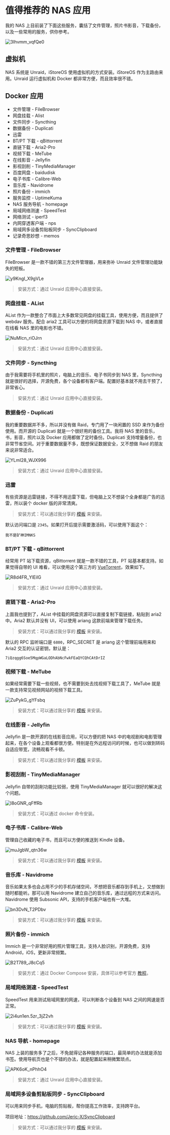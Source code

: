 # 值得推荐的 NAS 应用

我的 NAS 上目前装了下面这些服务，囊括了文件管理，照片书影音，下载备份，以及一些常用的服务，供你参考。

![3Ihvmm_vqfQe0](https://img.slarker.me/blog/3Ihvmm_vqfQe0.png)

## 虚拟机

NAS 系统是 Unraid，iStoreOS 使用虚拟机的方式安装。iStoreOS 作为主路由来用。Unraid 运行虚拟机和 Docker 都非常方便，而且效率很不错。

## Docker 应用

- 文件管理 - FileBrowser
- 网盘挂载 - Alist
- 文件同步 - Syncthing
- 数据备份 - Duplicati
- 迅雷
- BT/PT 下载 - qBittorrent
- 直链下载 - Aria2-Pro
- 视频下载 - MeTube
- 在线影音 - Jellyfin
- 影视刮削 - TinyMediaManager
- 百度网盘 - baidudisk
- 电子书库 - Calibre-Web
- 音乐库 - Navidrome
- 照片备份 - immich
- 服务监控 - UptimeKuma 
- NAS 服务导航 - homepage
- 局域网络测速 - SpeedTest
- 网络测试 - iperf3
- 内网穿透客户端 - nps
- 局域网多设备剪贴板同步 - SyncClipboard
- 记录奇思妙想 - memos

### 文件管理 - FileBrowser

FileBrowser 是一款不错的第三方文件管理器，用来弥补 Unraid 文件管理功能缺失的短板。

![y9KngI_X9gVLe](https://img.slarker.me/blog/y9KngI_X9gVLe.png)

> 安装方式：通过 Unraid 应用中心直接安装。

### 网盘挂载 - AList

AList 作为一款整合了市面上大多数常见网盘的挂载工具，使用方便，而且提供了 webdav 服务。配合 aria2 工具可以方便的将网盘资源下载到 NAS 中，或者直接在线看 NAS 里的电影也不错。

![NuMIcn_riOJrn](https://img.slarker.me/blog/NuMIcn_riOJrn.png)

> 安装方式：通过 Unraid 应用中心直接安装。

### 文件同步 - Syncthing

由于我需要将手机里的照片，电脑上的音乐、电子书同步到 NAS 里，Syncthing 就是很好的选择，开源免费，各个设备都有客户端。配置好基本就不用去干预了，非常省心。

> 安装方式：通过 Unraid 应用中心直接安装。

### 数据备份 - Duplicati

我的重要数据并不多，所以并没有做 Raid，专门用了一块闲置的 SSD 来作为备份使用。而开源的 Duplicati 就是一个很好用的备份工具。我将 NAS 里的音乐，书，影音，照片以及 Docker 应用都做了定时备份。Duplicati 支持增量备份，也非常节省空间。对于重要数据量不多，既想保证数据安全，又不想做 Raid 的朋友来说非常适合。

![YLmI28_WJX996](https://img.slarker.me/blog/YLmI28_WJX996.png)

> 安装方式：通过 Unraid 应用中心直接安装。

### 迅雷

有些资源是迅雷链接，不得不用迅雷下载，但电脑上又不想装个全身都是广告的迅雷，所以装个 docker 版的非常清爽。

> 安装方式：可以通过我分享的 [模板](/unraid/unraid_docker_template.md) 来安装。

默认访问端口是 `2345`。如果打开后提示需要激活码，可以使用下面这个：

`我不是矿神IMNKS`

### BT/PT 下载 - qBittorrent

经常用 PT 站下载资源，qBittorrent 就是一款不错的工具，PT 站基本都支持。如果觉得自带的 UI 难看，可以使用这个第三方的 [VueTorrent](https://github.com/WDaan/VueTorrent)，效果如下。

![R8d4FR_YlEilG](https://img.slarker.me/blog/R8d4FR_YlEilG.png)

> 安装方式：通过 Unraid 应用中心直接安装。

### 直链下载 - Aria2-Pro

上面我也提到了，AList 中挂载的网盘资源可以直接复制下载链接，粘贴到 aria2 中。Aria2 默认并没有 UI，可以使用 ariang 这款前端来管理下载任务。

> 安装方式：可以通过我分享的 [模板](/unraid/unraid_docker_template.md) 来安装。

默认的 RPC 监听端口是 `6800`，RPC_SECRET 是 ariang 这个管理前端用来和 Aria2 交互的认证密钥，默认是：

`7iQzqgg6Soe5MqpWGaLODhAbNcFwkFEaQYCQhCAtDrIZ`

### 视频下载 - MeTube

如果经常需要下载一些视频，也不需要到处去找视频下载工具了，MeTube 就是一款支持常见视频网站的视频下载工具。

![ZuPykG_gYFsbq](https://img.slarker.me/blog/ZuPykG_gYFsbq.png)

> 安装方式：可以通过我分享的 [模板](/unraid/unraid_docker_template.md) 来安装。

### 在线影音 - Jellyfin

Jellyfin 是一款开源的在线影音应用，可以方便的把 NAS 中的电视剧和电影管理起来，在各个设备上观看都很方便。特别是在外远程访问的时候，也可以做到转码自适应带宽，流畅观看不卡顿。

> 安装方式：可以通过我分享的 [模板](/unraid/unraid_docker_template.md) 来安装。

### 影视刮削 - TinyMediaManager

Jellyfin 自带的刮削功能比较弱，使用 TinyMediaManager 就可以很好的解决这个问题。

![l8oGNR_qFffRb](https://img.slarker.me/blog/l8oGNR_qFffRb.png)

> 安装方式：可以通过 docker 命令安装。

### 电子书库 - Calibre-Web

管理自己收藏的电子书，而且可以方便的推送到 Kindle 设备。

![muJgbW_qtn36w](https://img.slarker.me/blog/muJgbW_qtn36w.jpg)

> 安装方式：可以通过我分享的 [模板](/unraid/unraid_docker_template.md) 来安装。

### 音乐库 - Navidrome

音乐如果太多也会占用不少的手机存储空间，不想把音乐都存到手机上，又想做到随时都能听。那可以用 Navidrome 建立自己的音乐库，通过远程的方式来访问。Navidrome 使用 Subsonic API，支持的手机客户端也有一大堆。

![bn3DvN_T2PDbv](https://img.slarker.me/blog/bn3DvN_T2PDbv.png)


> 安装方式：可以通过我分享的 [模板](/unraid/unraid_docker_template.md) 来安装。

### 照片备份 - immich

Immich 是一个非常好用的照片管理工具，支持人脸识别，开源免费，支持 Android，iOS，更新非常频繁。

![B2T789_J8cCq5](https://img.slarker.me/blog/B2T789_J8cCq5.png)

> 安装方式：通过 Docker Compose 安装，具体可以参考官方 [教程](https://immich.app/docs/install/unraid)。

### 局域网络测速 - SpeedTest

SpeedTest 用来测试局域网里的网速，可以判断各个设备到 NAS 之间的网速是否正常。

![2i4un1en.5zr_3jZ2vh](https://img.slarker.me/blog/2i4un1en.5zr_3jZ2vh.png)

> 安装方式：可以通过我分享的 [模板](/unraid/unraid_docker_template.md) 来安装。

### NAS 导航 - homepage

NAS 上装的服务多了之后，不免就得记各种服务的端口，最简单的办法就是添加书签。使用导航页也是个不错的办法，就是配置起来稍微繁琐点。

![APK6oK_nPhhO4](https://img.slarker.me/blog/APK6oK_nPhhO4.jpg)

> 安装方式：通过 Unraid 应用中心直接安装。

### 局域网多设备剪贴板同步 - SyncClipboard

可以用来同步手机，电脑的剪贴板，帮你提高工作效率，支持跨平台。

项目地址：https://github.com/Jeric-X/SyncClipboard

> 安装方式：可以通过我分享的 [模板](/unraid/unraid_docker_template.md) 来安装。